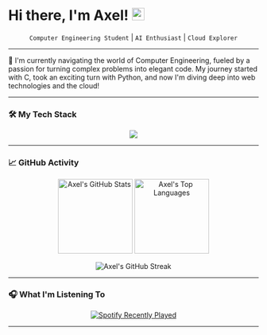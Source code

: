 # Hi there, I'm Axel! <img src="https://media.giphy.com/media/hvRJCLFzcasrR4ia7z/giphy.gif" width="25px">

<p align="center">
  <code>Computer Engineering Student</code> | <code>AI Enthusiast</code> | <code>Cloud Explorer</code>
</p>

---

🚀 I'm currently navigating the world of Computer Engineering, fueled by a passion for turning complex problems into elegant code. My journey started with C, took an exciting turn with Python, and now I'm diving deep into web technologies and the cloud!

---

### 🛠️ My Tech Stack

<p align="center">
  <a href="https://skillicons.dev">
    <img src="https://skillicons.dev/icons?i=html,css,js,php,python,c,kotlin,git,linux,figma,arduino&theme=dark" />
  </a>
</p>

---

### 📈 GitHub Activity

<p align="center">
  <img height="150em" src="https://github-readme-stats.vercel.app/api?username=szyxxx&theme=radical&hide_border=true&include_all_commits=true&count_private=true" alt="Axel's GitHub Stats"/>
  <img height="150em" src="https://github-readme-stats.vercel.app/api/top-langs/?username=szyxxx&layout=compact&langs_count=7&theme=radical&hide_border=true" alt="Axel's Top Languages"/>
</p>
<p align="center">
  <img src="https://github-readme-streak-stats.herokuapp.com/?user=szyxxx&theme=radical&hide_border=true" alt="Axel's GitHub Streak"/>
</p>

---

### 🎧 What I'm Listening To

<p align="center">
  <a href="https://open.spotify.com/user/21ychoh3xlwohzqhrclohxo2i">
    <img src="https://spotify-recently-played-readme.vercel.app/api?user=21ychoh3xlwohzqhrclohxo2i&count=5" alt="Spotify Recently Played" />
  </a>
</p>

---

<!-- Optional: Add a "Connect with me" section -->

<!-- ### 📫 Let's Connect!

<p align="center">
  <a href="[Your LinkedIn]" target="_blank"><img src="https://img.shields.io/badge/LinkedIn-0077B5?style=for-the-badge&logo=linkedin&logoColor=white" alt="LinkedIn"/></a>
  <a href="[Your Instagram]" target="_blank"><img src="https://img.shields.io/badge/Instagram-E4405F?style=for-the-badge&logo=instagram&logoColor=white" alt="Instagram"/></a>
  <!-- Add other social media links here -->
</p>

